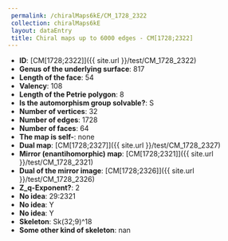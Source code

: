 ```yaml
--- 
 permalink: /chiralMaps6kE/CM_1728_2322 
 collection: chiralMaps6kE
 layout: dataEntry
 title: Chiral maps up to 6000 edges - CM[1728;2322]
---
```


- **ID**: [CM[1728;2322]]({{ site.url }}/test/CM_1728_2322)
- **Genus of the underlying surface**: 817
- **Length of the face**: 54
- **Valency**: 108
- **Length of the Petrie polygon**: 8
- **Is the automorphism group solvable?**: S
- **Number of vertices**: 32
- **Number of edges**: 1728
- **Number of faces**: 64
- **The map is self-**: none
- **Dual map**: [CM[1728;2327]]({{ site.url }}/test/CM_1728_2327)
- **Mirror (enantihomorphic) map**: [CM[1728;2321]]({{ site.url }}/test/CM_1728_2321)
- **Dual of the mirror image**: [CM[1728;2326]]({{ site.url }}/test/CM_1728_2326)
- **Z_q-Exponent?**: 2
- **No idea**:  29:2321
- **No idea**: Y
- **No idea**: Y
- **Skeleton**: Sk(32;9)^18
- **Some other kind of skeleton**: nan
